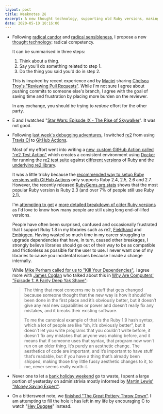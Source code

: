```yaml
---
layout: post
title: Weeknotes 28
excerpt: A new thought technology, supporting old Ruby versions, making the most of the long weekend and filling the hole left in my life by Keith Brymer Jones.
date: 2020-05-10 10:16:00
---
```

*   Following [radical candor](https://www.radicalcandor.com) and [radical sensibleness](https://www.newyorker.com/sports/sporting-scene/world-cup-2018-radical-sensibleness-england-team-manager-gareth-southgate), I propose a new [thought technology](https://twitter.com/hotdogsladies/status/656676217408614400): radical competency.

    It can be summarised in three steps:

    1. Think about a thing.
    2. Say you'll do something related to step 1.
    3. Do the thing you said you'd do in step 2.

    This is inspired by recent experience and by [Maciej](https://www.instagram.com/_weszlem/) sharing [Chelsea Troy's "Reviewing Pull Requests"](https://chelseatroy.com/2019/12/18/reviewing-pull-requests/). While I'm not sure I agree about pushing commits to someone else's branch, I agree with the goal of saving time and frustration by placing more burden on the reviewer.

    In any exchange, you should be trying to _reduce_ effort for the other party.

*   E and I watched "[Star Wars: Episode IX - The Rise of Skywalker](https://www.imdb.com/title/tt2527338/)". It was not good.

*   Following [last week's debugging adventures](/2020/05/03/weeknotes-27/), I switched [re2](https://github.com/mudge/re2) from using [Travis CI](https://travis-ci.org) to [GitHub Actions](https://github.com/features/actions).

    Most of my effort went into writing a [new, custom GitHub Action called "re2 Test Action"](https://github.com/mudge/re2-test-action) which creates a consistent environment using [Docker](https://www.docker.com) for running the [re2 test suite](https://github.com/mudge/re2/tree/master/spec) against [different versions](https://github.com/mudge/re2/blob/master/.github/workflows/tests.yml#L13-L22) of Ruby and the [underlying re2 library](https://github.com/google/re2).

    It was a little tricky because the [recommended way to setup Ruby versions with GitHub Actions](https://github.com/actions/setup-ruby) only supports Ruby 2.4, 2.5, 2.6 and 2.7. However, the recently released [RubyGems.org stats](http://stats.rubygems.org) shows that the most popular Ruby version is Ruby 2.3 (and over 7% of people still use Ruby 2.1).

    I'm [attempting to get](https://twitter.com/mudge/status/1259036292752576513) a [more detailed breakdown of older Ruby versions](https://github.com/rubytogether/ecosystem/pull/284) as I'd love to know how many people are still using long end-of-lifed versions.

    People have often been surprised, confused and occasionally frustrated that I support Ruby 1.8 in my libraries such as re2, [Fieldhand](https://github.com/fieldhand/fieldhand) and [Embiggen](https://github.com/altmetric/embiggen). Having wasted so much time in my career struggling to upgrade dependencies that have, in turn, caused other breakages, I strongly believe libraries should go out of their way to be as compatible and frictionless as possible for the user to use. I never want one of my libraries to cause you incidental issues because I made a change internally.

    While [Mike Perham called for us to "Kill Your Dependencies"](https://www.mikeperham.com/2016/02/09/kill-your-dependencies/), I agree more with [James Coglan](http://jcoglan.com) who talked about this in [Why Are Computers' "Episode 1: A Fairly Deep Yak Shave"](https://whyarecomputers.com/1):

    > The thing that most concerns me is stuff that gets changed because
    > someone thought that the new way is how it should’ve been done in the
    > first place and it’s obviously better, but it doesn’t give any real new
    > capabilities or power and doesn’t really fix any mistakes, and it breaks
    > their existing software.
    >
    > To me the canonical example of that is the Ruby 1.9 hash syntax, which a
    > lot of people are like “oh, it’s obviously better”, but it doesn’t let
    > you write programs that you couldn’t write before, it doesn’t fix any
    > mistakes that anyone was making before, and it means that if someone uses
    > that syntax, that program now won’t run on an older thing. It’s purely an
    > aesthetic change. The aesthetics of code are important, and it’s
    > important to have stuff that’s readable, but if you have a thing that’s
    > already been shipped, making those tiny little fussy aesthetic changes to
    > it, to me, never seems really worth it.

*   Never one to let a [bank holiday weekend](https://www.gov.uk/bank-holidays) go to waste, I spent a large portion of yesterday on administrivia mostly informed by [Martin Lewis' "Money Saving Expert"](https://www.moneysavingexpert.com).

*   On a bittersweet note, we [finished "The Great Pottery Throw Down"](/2020/05/03/weeknotes-27/). I am attempting to fill the hole it has left in my life by encouraging C to watch "[Hey Duggee](https://www.bbc.co.uk/cbeebies/shows/hey-duggee)" instead.
